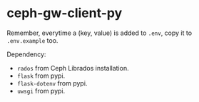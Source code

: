 # ceph-gw-client-py

Remember, everytime a (key, value) is added to `.env`, copy it to `.env.example` too.

Dependency:
* `rados` from Ceph Librados installation.
* `flask` from pypi.
* `flask-dotenv` from pypi.
* `uwsgi` from pypi.
